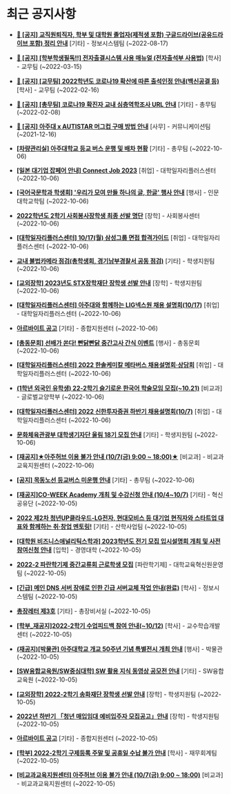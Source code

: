 # 최근 공지사항

* **[📌 [공지] 교직원퇴직자, 학부 및 대학원 졸업자(제적생 포함) 구글드라이브(공유드라이브 포함) 정리 안내](http://ajou.ac.kr/kr/ajou/notice.do?mode=view&amp;articleNo=202858&amp;article.offset=0&amp;articleLimit=30)**
 [기타] - 정보시스템팀 (~2022-08-17)

* **[📌 [공지] [학부학생필독!!] 전자출결시스템 사용 매뉴얼 (전자출석부 사용법)](http://ajou.ac.kr/kr/ajou/notice.do?mode=view&amp;articleNo=192571&amp;article.offset=0&amp;articleLimit=30)**
 [학사] - 교무팀 (~2022-03-15)

* **[📌 [공지] [교무팀] 2022학년도 코로나19 확산에 따른 출석인정 안내(백신공결 등)](http://ajou.ac.kr/kr/ajou/notice.do?mode=view&amp;articleNo=180913&amp;article.offset=0&amp;articleLimit=30)**
 [학사] - 교무팀 (~2022-02-16)

* **[📌 [공지] [총무팀] 코로나19 확진자 교내 심층역학조사 URL 안내](http://ajou.ac.kr/kr/ajou/notice.do?mode=view&amp;articleNo=180493&amp;article.offset=0&amp;articleLimit=30)**
 [기타] - 총무팀 (~2022-02-08)

* **[📌 [공지] 아주대 x AUTISTAR 머그컵 구매 방법 안내](http://ajou.ac.kr/kr/ajou/notice.do?mode=view&amp;articleNo=147976&amp;article.offset=0&amp;articleLimit=30)**
 [사무] - 커뮤니케이션팀 (~2021-12-16)

* **[[차량관리실] 아주대학교 등교 버스 운행 및 배차 현황](http://ajou.ac.kr/kr/ajou/notice.do?mode=view&amp;articleNo=204723&amp;article.offset=0&amp;articleLimit=30)**
 [기타] - 총무팀 (~2022-10-06)

* **[[일본 대기업 잡페어 안내] Connect Job 2023](http://ajou.ac.kr/kr/ajou/notice.do?mode=view&amp;articleNo=204718&amp;article.offset=0&amp;articleLimit=30)**
 [취업] - 대학일자리플러스센터 (~2022-10-06)

* **[[국어국문학과 학생회] &#x27;우리가 모여 만들 하나의 글, 한글&#x27; 행사 안내](http://ajou.ac.kr/kr/ajou/notice.do?mode=view&amp;articleNo=204717&amp;article.offset=0&amp;articleLimit=30)**
 [행사] - 인문대학교학팀 (~2022-10-06)

* **[2022학년도 2학기 사회봉사장학생 최종 선발 명단](http://ajou.ac.kr/kr/ajou/notice.do?mode=view&amp;articleNo=204715&amp;article.offset=0&amp;articleLimit=30)**
 [장학] - 사회봉사센터 (~2022-10-06)

* **[[대학일자리플러스센터] 10/17(월) 삼성그룹 면접 합격가이드](http://ajou.ac.kr/kr/ajou/notice.do?mode=view&amp;articleNo=204710&amp;article.offset=0&amp;articleLimit=30)**
 [취업] - 대학일자리플러스센터 (~2022-10-06)

* **[교내 불법카메라 점검(총학생회, 경기남부경찰서 공동 점검)](http://ajou.ac.kr/kr/ajou/notice.do?mode=view&amp;articleNo=204709&amp;article.offset=0&amp;articleLimit=30)**
 [기타] - 학생지원팀 (~2022-10-06)

* **[[교외장학] 2023년도 STX장학재단 장학생 선발 안내](http://ajou.ac.kr/kr/ajou/notice.do?mode=view&amp;articleNo=204707&amp;article.offset=0&amp;articleLimit=30)**
 [장학] - 학생지원팀 (~2022-10-06)

* **[[대학일자리플러스센터] 아주대와 함께하는 LIG넥스원 채용 설명회(10/17)](http://ajou.ac.kr/kr/ajou/notice.do?mode=view&amp;articleNo=204706&amp;article.offset=0&amp;articleLimit=30)**
 [취업] - 대학일자리플러스센터 (~2022-10-06)

* **[아르바이트 공고](http://ajou.ac.kr/kr/ajou/notice.do?mode=view&amp;articleNo=204700&amp;article.offset=0&amp;articleLimit=30)**
 [기타] - 종합지원센터 (~2022-10-06)

* **[[총동문회] 선배가 쏜다! 빤닭빤닭 중간고사 간식 이벤트](http://ajou.ac.kr/kr/ajou/notice.do?mode=view&amp;articleNo=204699&amp;article.offset=0&amp;articleLimit=30)**
 [행사] - 총동문회 (~2022-10-06)

* **[[대학일자리플러스센터] 2022 한솔케미칼 메타버스 채용설명회·상담회](http://ajou.ac.kr/kr/ajou/notice.do?mode=view&amp;articleNo=204697&amp;article.offset=0&amp;articleLimit=30)**
 [취업] - 대학일자리플러스센터 (~2022-10-06)

* **[(1학년 외국인 유학생) 22-2학기 슬기로운 한국어 학술모임 모집(~10.21)](http://ajou.ac.kr/kr/ajou/notice.do?mode=view&amp;articleNo=204696&amp;article.offset=0&amp;articleLimit=30)**
 [비교과] - 글로벌교양학부 (~2022-10-06)

* **[[대학일자리플러스센터] 2022 신한투자증권 하반기 채용설명회(10/7)](http://ajou.ac.kr/kr/ajou/notice.do?mode=view&amp;articleNo=204695&amp;article.offset=0&amp;articleLimit=30)**
 [취업] - 대학일자리플러스센터 (~2022-10-06)

* **[문화체육관광부 대학생기자단 울림 18기 모집 안내](http://ajou.ac.kr/kr/ajou/notice.do?mode=view&amp;articleNo=204691&amp;article.offset=0&amp;articleLimit=30)**
 [기타] - 학생지원팀 (~2022-10-06)

* **[[재공지]★아주허브 이용 불가 안내 (10/7(금) 9:00 ~ 18:00)★](http://ajou.ac.kr/kr/ajou/notice.do?mode=view&amp;articleNo=204687&amp;article.offset=0&amp;articleLimit=30)**
 [비교과] - 비교과교육지원센터 (~2022-10-06)

* **[[공지] 목동노선 등교버스 미운행 안내](http://ajou.ac.kr/kr/ajou/notice.do?mode=view&amp;articleNo=204682&amp;article.offset=0&amp;articleLimit=30)**
 [기타] - 총무팀 (~2022-10-06)

* **[[재공지]CO-WEEK Academy 개최 및 수강신청 안내 (10/4~10/7)](http://ajou.ac.kr/kr/ajou/notice.do?mode=view&amp;articleNo=204679&amp;article.offset=0&amp;articleLimit=30)**
 [기타] - 혁신공유단 (~2022-10-05)

* **[2022 제2차 청년UP클라우드-LG전자, 현대모비스 등 대기업 현직자와 스타트업 대표와 함께하는 취·창업 멘토링!](http://ajou.ac.kr/kr/ajou/notice.do?mode=view&amp;articleNo=204678&amp;article.offset=0&amp;articleLimit=30)**
 [기타] - 산학사업팀 (~2022-10-05)

* **[[대학원 비즈니스애널리틱스학과] 2023학년도 전기 모집 입시설명회 개최 및 사전참여신청 안내](http://ajou.ac.kr/kr/ajou/notice.do?mode=view&amp;articleNo=204673&amp;article.offset=0&amp;articleLimit=30)**
 [입학] - 경영대학 (~2022-10-05)

* **[2022-2 파란학기제 중간교류회 근로학생 모집](http://ajou.ac.kr/kr/ajou/notice.do?mode=view&amp;articleNo=204670&amp;article.offset=0&amp;articleLimit=30)**
 [파란학기제] - 대학교육혁신원운영팀 (~2022-10-05)

* **[[긴급] 메인 DNS 서버 장애로 인한 긴급 서버교체 작업 안내(완료)](http://ajou.ac.kr/kr/ajou/notice.do?mode=view&amp;articleNo=204669&amp;article.offset=0&amp;articleLimit=30)**
 [학사] - 정보시스템팀 (~2022-10-05)

* **[총장레터 제3호](http://ajou.ac.kr/kr/ajou/notice.do?mode=view&amp;articleNo=204667&amp;article.offset=0&amp;articleLimit=30)**
 [기타] - 총장비서실 (~2022-10-05)

* **[[학부_재공지]2022-2학기 수업피드백 참여 안내(~10/12)](http://ajou.ac.kr/kr/ajou/notice.do?mode=view&amp;articleNo=204659&amp;article.offset=0&amp;articleLimit=30)**
 [학사] - 교수학습개발센터 (~2022-10-05)

* **[(재공지)[박물관] 아주대학교 개교 50주년 기념 특별전시 개최 안내](http://ajou.ac.kr/kr/ajou/notice.do?mode=view&amp;articleNo=204658&amp;article.offset=0&amp;articleLimit=30)**
 [행사] - 박물관 (~2022-10-05)

* **[[SW융합교육원/SW중심대학] SW 활용 지식 동영상 공모전 안내](http://ajou.ac.kr/kr/ajou/notice.do?mode=view&amp;articleNo=204657&amp;article.offset=0&amp;articleLimit=30)**
 [기타] - SW융합교육원 (~2022-10-05)

* **[[교외장학] 2022-2학기 송화재단 장학생 선발 안내](http://ajou.ac.kr/kr/ajou/notice.do?mode=view&amp;articleNo=204654&amp;article.offset=0&amp;articleLimit=30)**
 [장학] - 학생지원팀 (~2022-10-05)

* **[2022년 하반기 「청년 매입임대 예비입주자 모집공고」안내](http://ajou.ac.kr/kr/ajou/notice.do?mode=view&amp;articleNo=204653&amp;article.offset=0&amp;articleLimit=30)**
 [장학] - 학생지원팀 (~2022-10-05)

* **[아르바이트 공고](http://ajou.ac.kr/kr/ajou/notice.do?mode=view&amp;articleNo=204649&amp;article.offset=0&amp;articleLimit=30)**
 [기타] - 종합지원센터 (~2022-10-05)

* **[[학부] 2022-2학기 구제등록 주말 및 공휴일 수납 불가 안내](http://ajou.ac.kr/kr/ajou/notice.do?mode=view&amp;articleNo=204648&amp;article.offset=0&amp;articleLimit=30)**
 [학사] - 재무회계팀 (~2022-10-05)

* **[[비교과교육지원센터] 아주허브 이용 불가 안내 (10/7(금) 9:00 ~ 18:00)](http://ajou.ac.kr/kr/ajou/notice.do?mode=view&amp;articleNo=204641&amp;article.offset=0&amp;articleLimit=30)**
 [비교과] - 비교과교육지원센터 (~2022-10-05)
